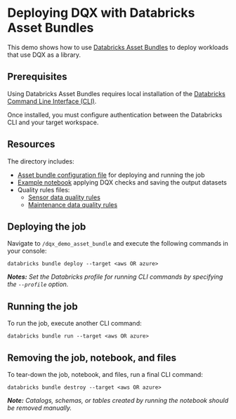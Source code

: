 Deploying DQX with Databricks Asset Bundles
===

This demo shows how to use [Databricks Asset Bundles](https://docs.databricks.com/aws/en/dev-tools/bundles/) to deploy workloads that use DQX as a library.

## Prerequisites

Using Databricks Asset Bundles requires local installation of the [Databricks Command Line Interface (CLI)](https://docs.databricks.com/aws/en/dev-tools/cli/).

Once installed, you must configure authentication between the Databricks CLI and your target workspace.

## Resources

The directory includes:
- [Asset bundle configuration file](/demos/dqx_demo_asset_bundle/databricks.yml) for deploying and running the job
- [Example notebook](/demos/dqx_demo_asset_bundle/dqx_demo_notebook.py) applying DQX checks and saving the output datasets
- Quality rules files:
  - [Sensor data quality rules](/demos/dqx_demo_asset_bundle/sensor_data_quality_rules.yml)
  - [Maintenance data quality rules](/demos/dqx_demo_asset_bundle/maintenance_data_quality_rules.yml)

## Deploying the job

Navigate to `/dqx_demo_asset_bundle` and execute the following commands in your console:

```
databricks bundle deploy --target <aws OR azure>
```
***Notes:** Set the Databricks profile for running CLI commands by specifying the `--profile` option.*

## Running the job

To run the job, execute another CLI command:

```
databricks bundle run --target <aws OR azure>
```

## Removing the job, notebook, and files

To tear-down the job, notebook, and files, run a final CLI command:

```
databricks bundle destroy --target <aws OR azure>
```

***Note:** Catalogs, schemas, or tables created by running the notebook should be removed manually.*